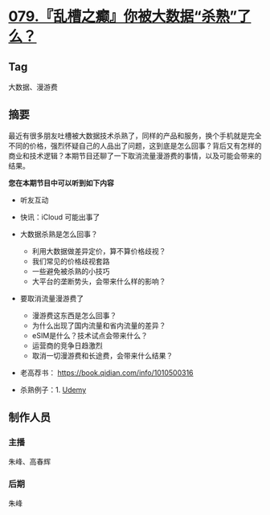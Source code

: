 # [079.『乱槽之癫』你被大数据“杀熟”了么？](https://jinjinledao.org/?p=317)

## Tag

大数据、漫游费

## 摘要

最近有很多朋友吐槽被大数据技术杀熟了，同样的产品和服务，换个手机就是完全不同的价格，强烈怀疑自己的人品出了问题，这到底是怎么回事？背后又有怎样的商业和技术逻辑？本期节目还聊了一下取消流量漫游费的事情，以及可能会带来的结果。

**您在本期节目中可以听到如下内容**

- 听友互动
- 快讯：iCloud 可能出事了
- 大数据杀熟是怎么回事？
	- 利用大数据做差异定价，算不算价格歧视？
	- 我们常见的价格歧视套路
	- 一些避免被杀熟的小技巧
	- 大平台的垄断势头，会带来什么样的影响？
- 要取消流量漫游费了
	- 漫游费这东西是怎么回事？
	- 为什么出现了国内流量和省内流量的差异？
	- eSIM是什么？技术试点会带来什么？
	- 运营商的竞争日趋激烈
	- 取消一切漫游费和长途费，会带来什么结果？
- 老高荐书： https://book.qidian.com/info/1010500316

- 杀熟例子：1. [Udemy](https://www.udemy.com/)
## 制作人员

### 主播

朱峰、高春辉

### 后期

朱峰


